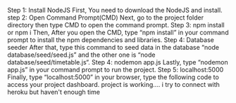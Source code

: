 Step 1: Install NodeJS
First, You need to download the NodeJS and install.
step 2:
Open Command Prompt(CMD)
Next, go to the project folder directory then type CMD to open the command prompt.
Step 3: npm install or npm i
Then, After you open the CMD, type “npm install” in your command prompt to install the npm dependencies and libraries.
Step 4: Database seeder
After that, type this command to seed data in the database “node database/seed/seed.js” and the other one is “node database/seed/timetable.js“.
Step 4: nodemon app.js
Lastly, type “nodemon app.js” in your command prompt to run the project.
Step 5: localhost:5000
Finally, type “localhost:5000” in your browser, type the following code to access your project dashboard.
project is working....
i try to connect with heroku but haven't enough time
